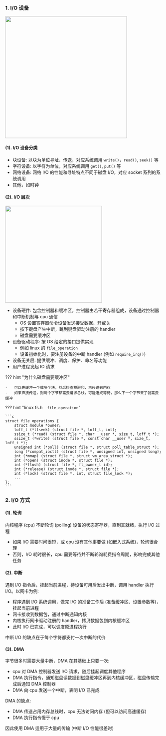 ### 1. I/O 设备

<font class="i_r_b%30" id="硬件结构">

<img src="../img/io_structure.png" width=390>

#### (1). I/O 设备分类

-   块设备: 以块为单位寻址、传送，对应系统调用 `write()`，`read()`, `seek()` 等
-   字符设备: 以字符为单位，对应系统调用 `get()`, `put()` 等
-   网络设备: 网络 I/O 的性能和寻址特点不同于磁盘 I/O，对应 socket 系列的系统调用
-   其他，如时钟

#### (2). I/O 层次

</font>

<font class="i_r_b%30" id="io 层次">

<img src="../img/io_level.png" width=310>

-   设备硬件: 包含控制器和缓冲区，控制器由若干寄存器组成，设备通过控制器和中断机制与 cpu 通信
    -   OS 设置寄存器命令设备发送接受数据、开或关
    -   按下键盘产生中断，跳到键盘驱动注册的 handler
    -   磁盘需要缓冲区
-   设备驱动程序: 按 OS 给定的接口提供实现
    -   例如 linux 的 `file_operation`
    -   设备初始化时，要注册设备的中断 handler (例如 `require_irq()`)
-   设备无关层: 提供缓冲、调度、保护、命名等功能
-   用户进程发起 IO 请求

</font>

??? hint "为什么磁盘需要缓冲区"

    -   可以先缓冲一个或多个块，然后检查校验和，再传送到内存
    -   如果直接传送，则每个字节都需要请求总线，可能造成等待，那么下一个字节来了就需要缓冲

??? hint "linux fs.h &ensp; `file_operation`"

    ```c
    struct file_operations {
        struct module *owner;
        loff_t (*llseek) (struct file *, loff_t, int);
        ssize_t (*read) (struct file *, char __user *, size_t, loff_t *);
        ssize_t (*write) (struct file *, const char __user *, size_t, loff_t *);
        unsigned int (*poll) (struct file *, struct poll_table_struct *);
        long (*compat_ioctl) (struct file *, unsigned int, unsigned long);
        int (*mmap) (struct file *, struct vm_area_struct *);
        int (*open) (struct inode *, struct file *);
        int (*flush) (struct file *, fl_owner_t id);
        int (*release) (struct inode *, struct file *);
        int (*lock) (struct file *, int, struct file_lock *);
        ...
    };
    ```

### 2. I/O 方式

#### (1). 轮询

内核程序 (cpu) 不断轮询 (polling) 设备的状态寄存器，直到其就绪，执行 I/O 过程

-   如果 I/O 需要时间很短，或 cpu 没有其他事要做 (如嵌入式系统)，轮询很合理
-   否则，I/O 耗时很长，cpu 需要等待并不断轮询耗费指令周期，影响完成其他任务

#### (2). 中断

遇到 I/O 指令后，挂起当前进程，待设备可用后发出中断，调用 handler 执行 I/O。以网卡为例:

-   程序遇到 I/O 系统调用，做完 I/O 的准备工作后 (准备缓冲区、设置参数等)，挂起当前进程
-   网卡接收到数据包，通过中断通知内核
-   内核执行网卡驱动注册的 handler，拷贝数据包到内核缓冲区
-   此时 I/O 已完成，可以调度原进程执行

中断 I/O 的缺点在于每个字符都支付一次中断的代价

#### (3). DMA

字节很多时需要大量中断，DMA 在其基础上只要一次:

-   cpu 对 DMA 控制器发送 I/O 请求，随后挂起调度其他程序
-   DMA 执行指令，通知磁盘读数据到磁盘缓冲区再到内核缓冲区，磁盘传输完成后通知 DMA 控制器
-   DMA 向 cpu 发送一个中断，表明 I/O 已完成

DMA 的缺点:

-   DMA 传送占用内存总线时，cpu 无法访问内存 (但可以访问高速缓存)
-   DMA 执行指令慢于 cpu

因此使用 DMA 适用于大量的传输 (中断 I/O 性能很差时)
